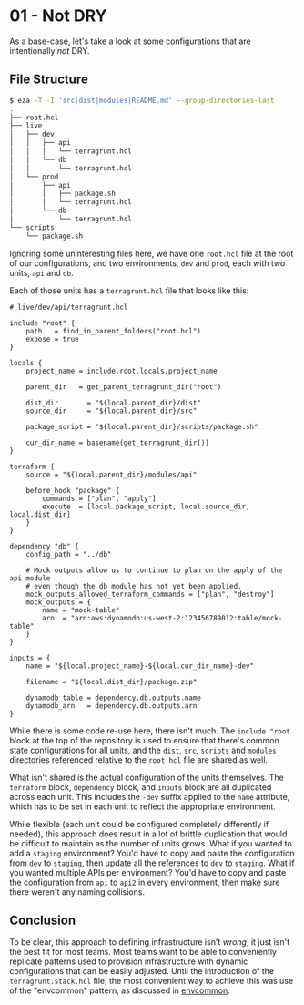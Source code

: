 # 01 - Not DRY

As a base-case, let's take a look at some configurations that are intentionally _not_ DRY.

## File Structure

```bash
$ eza -T -I 'src|dist|modules|README.md' --group-directories-last
.
├── root.hcl
├── live
│   ├── dev
│   │   ├── api
│   │   │   └── terragrunt.hcl
│   │   └── db
│   │       └── terragrunt.hcl
│   └── prod
│       ├── api
│       │   ├── package.sh
│       │   └── terragrunt.hcl
│       └── db
│           └── terragrunt.hcl
└── scripts
    └── package.sh
```

Ignoring some uninteresting files here, we have one `root.hcl` file at the root of our configurations, and two environments, `dev` and `prod`, each with two units, `api` and `db`.

Each of those units has a `terragrunt.hcl` file that looks like this:

```hcl
# live/dev/api/terragrunt.hcl

include "root" {
	path   = find_in_parent_folders("root.hcl")
	expose = true
}

locals {
	project_name = include.root.locals.project_name

	parent_dir   = get_parent_terragrunt_dir("root")

	dist_dir       = "${local.parent_dir}/dist"
	source_dir     = "${local.parent_dir}/src"
	
	package_script = "${local.parent_dir}/scripts/package.sh"

	cur_dir_name = basename(get_terragrunt_dir())
}

terraform {
	source = "${local.parent_dir}/modules/api"

	before_hook "package" {
		commands = ["plan", "apply"]
		execute  = [local.package_script, local.source_dir, local.dist_dir]
	}
}

dependency "db" {
	config_path = "../db"

	# Mock outputs allow us to continue to plan on the apply of the api module
	# even though the db module has not yet been applied.
	mock_outputs_allowed_terraform_commands = ["plan", "destroy"] 
	mock_outputs = {
		name = "mock-table"
		arn  = "arn:aws:dynamodb:us-west-2:123456789012:table/mock-table"
	}
}

inputs = {
	name = "${local.project_name}-${local.cur_dir_name}-dev"

	filename = "${local.dist_dir}/package.zip"

	dynamodb_table = dependency.db.outputs.name
	dynamodb_arn   = dependency.db.outputs.arn
}
```

While there is some code re-use here, there isn't much. The `include "root` block at the top of the repository is used to ensure that there's common state configurations for all units, and the `dist`, `src`, `scripts` and `modules` directories referenced relative to the `root.hcl` file are shared as well.

What isn't shared is the actual configuration of the units themselves. The `terraform` block, `dependency` block, and `inputs` block are all duplicated across each unit. This includes the `-dev` suffix applied to the `name` attribute, which has to be set in each unit to reflect the appropriate environment.

While flexible (each unit could be configured completely differently if needed), this approach does result in a lot of brittle duplication that would be difficult to maintain as the number of units grows. What if you wanted to add a `staging` environment? You'd have to copy and paste the configuration from `dev` to `staging`, then update all the references to `dev` to `staging`. What if you wanted multiple APIs per environment? You'd have to copy and paste the configuration from `api` to `api2` in every environment, then make sure there weren't any naming collisions.

## Conclusion

To be clear, this approach to defining infrastructure isn't _wrong_, it just isn't the best fit for most teams. Most teams want to be able to conveniently replicate patterns used to provision infrastructure with dynamic configurations that can be easily adjusted. Until the introduction of the `terragrunt.stack.hcl` file, the most convenient way to achieve this was use of the "envcommon" pattern, as discussed in [envcommon](../02-envcommon).
